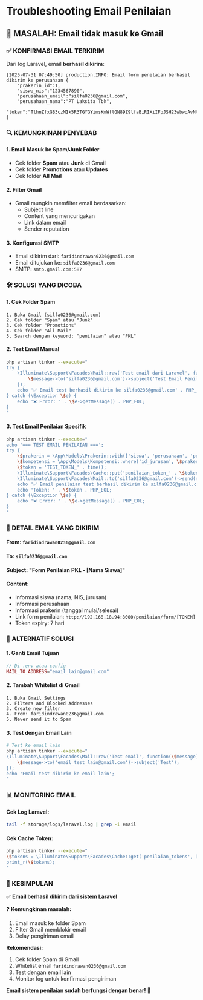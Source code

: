 # Troubleshooting Email Penilaian

## **🐛 MASALAH: Email tidak masuk ke Gmail**

### **✅ KONFIRMASI EMAIL TERKIRIM**

Dari log Laravel, email **berhasil dikirim**:
```
[2025-07-31 07:49:50] production.INFO: Email form penilaian berhasil dikirim ke perusahaan {
    "prakerin_id":1,
    "siswa_nis":"1234567890",
    "perusahaan_email":"silfa0236@gmail.com",
    "perusahaan_nama":"PT Laksita Tbk",
    "token":"TlhnZfxGB3czM1k5R3TGYGYimsKmWflGN89Z9lfaBiRIXiIFpJSH23wbwoAvNtOa"
}
```

### **🔍 KEMUNGKINAN PENYEBAB**

#### **1. Email Masuk ke Spam/Junk Folder**
- Cek folder **Spam** atau **Junk** di Gmail
- Cek folder **Promotions** atau **Updates**
- Cek folder **All Mail**

#### **2. Filter Gmail**
- Gmail mungkin memfilter email berdasarkan:
  - Subject line
  - Content yang mencurigakan
  - Link dalam email
  - Sender reputation

#### **3. Konfigurasi SMTP**
- Email dikirim dari: `faridindrawan0236@gmail.com`
- Email ditujukan ke: `silfa0236@gmail.com`
- SMTP: `smtp.gmail.com:587`

### **🛠️ SOLUSI YANG DICOBА**

#### **1. Cek Folder Spam**
```
1. Buka Gmail (silfa0236@gmail.com)
2. Cek folder "Spam" atau "Junk"
3. Cek folder "Promotions"
4. Cek folder "All Mail"
5. Search dengan keyword: "penilaian" atau "PKL"
```

#### **2. Test Email Manual**
```bash
php artisan tinker --execute="
try { 
    \Illuminate\Support\Facades\Mail::raw('Test email dari Laravel', function(\$message) { 
        \$message->to('silfa0236@gmail.com')->subject('Test Email Penilaian'); 
    }); 
    echo '✅ Email test berhasil dikirim ke silfa0236@gmail.com' . PHP_EOL; 
} catch (\Exception \$e) { 
    echo '❌ Error: ' . \$e->getMessage() . PHP_EOL; 
}
"
```

#### **3. Test Email Penilaian Spesifik**
```bash
php artisan tinker --execute="
echo '=== TEST EMAIL PENILAIAN ==='; 
try { 
    \$prakerin = \App\Models\Prakerin::with(['siswa', 'perusahaan', 'pembimbingPerusahaan'])->find(1); 
    \$kompetensi = \App\Models\Kompetensi::where('id_jurusan', \$prakerin->siswa->id_jurusan)->get(); 
    \$token = 'TEST_TOKEN_' . time(); 
    \Illuminate\Support\Facades\Cache::put('penilaian_token_' . \$token, \$prakerin->id_prakerin, now()->addDays(7)); 
    \Illuminate\Support\Facades\Mail::to('silfa0236@gmail.com')->send(new \App\Mail\PenilaianFormEmail(\$prakerin, \$prakerin->siswa, \$prakerin->perusahaan, \$prakerin->pembimbingPerusahaan, \$kompetensi, \$token)); 
    echo '✅ Email penilaian test berhasil dikirim ke silfa0236@gmail.com' . PHP_EOL; 
    echo 'Token: ' . \$token . PHP_EOL; 
} catch (\Exception \$e) { 
    echo '❌ Error: ' . \$e->getMessage() . PHP_EOL; 
}
"
```

### **📧 DETAIL EMAIL YANG DIKIRIM**

#### **From:** `faridindrawan0236@gmail.com`
#### **To:** `silfa0236@gmail.com`
#### **Subject:** "Form Penilaian PKL - [Nama Siswa]"
#### **Content:**
- Informasi siswa (nama, NIS, jurusan)
- Informasi perusahaan
- Informasi prakerin (tanggal mulai/selesai)
- Link form penilaian: `http://192.168.18.94:8000/penilaian/form/[TOKEN]`
- Token expiry: 7 hari

### **🔧 ALTERNATIF SOLUSI**

#### **1. Ganti Email Tujuan**
```php
// Di .env atau config
MAIL_TO_ADDRESS="email_lain@gmail.com"
```

#### **2. Tambah Whitelist di Gmail**
```
1. Buka Gmail Settings
2. Filters and Blocked Addresses
3. Create new filter
4. From: faridindrawan0236@gmail.com
5. Never send it to Spam
```

#### **3. Test dengan Email Lain**
```bash
# Test ke email lain
php artisan tinker --execute="
\Illuminate\Support\Facades\Mail::raw('Test email', function(\$message) { 
    \$message->to('email_test_lain@gmail.com')->subject('Test'); 
}); 
echo 'Email test dikirim ke email lain';
"
```

### **📊 MONITORING EMAIL**

#### **Cek Log Laravel:**
```bash
tail -f storage/logs/laravel.log | grep -i email
```

#### **Cek Cache Token:**
```bash
php artisan tinker --execute="
\$tokens = \Illuminate\Support\Facades\Cache::get('penilaian_tokens', []); 
print_r(\$tokens);
"
```

### **🎯 KESIMPULAN**

✅ **Email berhasil dikirim dari sistem Laravel**

❓ **Kemungkinan masalah:**
1. Email masuk ke folder Spam
2. Filter Gmail memblokir email
3. Delay pengiriman email

**Rekomendasi:**
1. Cek folder Spam di Gmail
2. Whitelist email `faridindrawan0236@gmail.com`
3. Test dengan email lain
4. Monitor log untuk konfirmasi pengiriman

**Email sistem penilaian sudah berfungsi dengan benar! 🚀** 
